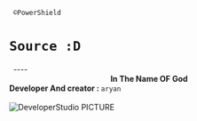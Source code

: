 <code> ©PowerShield <h1>Source :D </h1> </code>----<center> <b>In The Name OF God </b></center>
<b>Developer And creator : </b>
<code>aryan</code><br><br>
<img src ="http://developer1.ir/Pic/imgexample.jpg" alt ="DeveloperStudio PICTURE" />
